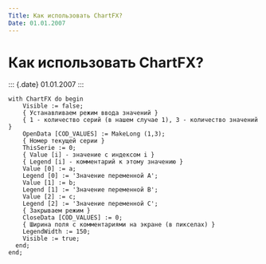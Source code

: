 ```yaml
---
Title: Как использовать ChartFX?
Date: 01.01.2007
---
```



Как использовать ChartFX?
=========================

::: {.date}
01.01.2007
:::

    with ChartFX do begin 
        Visible := false; 
        { Устанавливаем режим ввода значений } 
        { 1 - количество серий (в нашем случае 1), 3 - количество значений } 
        OpenData [COD_VALUES] := MakeLong (1,3); 
        { Hомер текущей серии } 
        ThisSerie := 0; 
        { Value [i] - значение с индексом i } 
        { Legend [i] - комментарий к этому значению } 
        Value [0] := a; 
        Legend [0] := 'Значение переменной A'; 
        Value [1] := b; 
        Legend [1] := 'Значение переменной B'; 
        Value [2] := c; 
        Legend [2] := 'Значение переменной C'; 
        { Закрываем режим } 
        CloseData [COD_VALUES] := 0; 
        { Ширина поля с комментариями на экране (в пикселах) } 
        LegendWidth := 150; 
        Visible := true; 
      end; 
    end;
